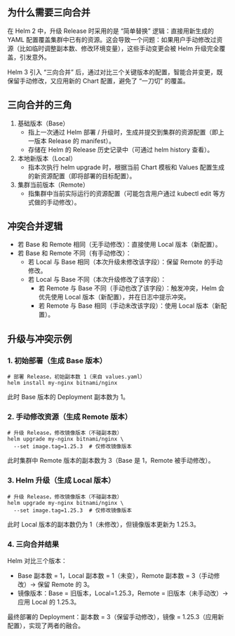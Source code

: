 ## 为什么需要三向合并
在 Helm 2 中，升级 Release 时采用的是 “简单替换” 逻辑：直接用新生成的 YAML 配置覆盖集群中已有的资源。这会导致一个问题：如果用户手动修改过资源（比如临时调整副本数、修改环境变量），这些手动变更会被 Helm 升级完全覆盖，引发意外。

Helm 3 引入 “三向合并” 后，通过对比三个关键版本的配置，智能合并变更，既保留手动修改，又应用新的 Chart 配置，避免了 “一刀切” 的覆盖。

## 三向合并的三角
1. 基础版本（Base）
   - 指上一次通过 Helm 部署 / 升级时，生成并提交到集群的资源配置（即上一版本 Release 的 manifest）。
   - 存储在 Helm 的 Release 历史记录中（可通过 helm history <release-name> 查看）。
2. 本地新版本（Local）
   - 指本次执行 helm upgrade 时，根据当前 Chart 模板和 Values 配置生成的新资源配置（即将部署的目标配置）。
3. 集群当前版本（Remote）
   - 指集群中当前实际运行的资源配置（可能包含用户通过 kubectl edit 等方式做的手动修改）。

## 冲突合并逻辑
- 若 Base 和 Remote 相同（无手动修改）：直接使用 Local 版本（新配置）。
- 若 Base 和 Remote 不同（有手动修改）：
  - 若 Local 与 Base 相同（本次升级未修改该字段）：保留 Remote 的手动修改。
  - 若 Local 与 Base 不同（本次升级修改了该字段）：
    - 若 Remote 与 Base 不同（手动也改了该字段）：触发冲突，Helm 会优先使用 Local 版本（新配置），并在日志中提示冲突。
    - 若 Remote 与 Base 相同（手动未改该字段）：使用 Local 版本（新配置）。

## 升级与冲突示例
### 1. 初始部署（生成 Base 版本）
```text
# 部署 Release，初始副本数 1（来自 values.yaml）
helm install my-nginx bitnami/nginx
```
此时 Base 版本的 Deployment 副本数为 1。
### 2. 手动修改资源（生成 Remote 版本）
```text
# 升级 Release，修改镜像版本（不碰副本数）
helm upgrade my-nginx bitnami/nginx \
  --set image.tag=1.25.3  # 仅修改镜像版本
```
此时集群中 Remote 版本的副本数为 3（Base 是 1，Remote 被手动修改）。
### 3. Helm 升级（生成 Local 版本）
```text
# 升级 Release，修改镜像版本（不碰副本数）
helm upgrade my-nginx bitnami/nginx \
  --set image.tag=1.25.3  # 仅修改镜像版本
```
此时 Local 版本的副本数仍为 1（未修改），但镜像版本更新为 1.25.3。
### 4. 三向合并结果
Helm 对比三个版本：

- Base 副本数 = 1，Local 副本数 = 1（未变），Remote 副本数 = 3（手动修改）→ 保留 Remote 的 3。
- 镜像版本：Base = 旧版本，Local=1.25.3，Remote = 旧版本（未手动改）→ 应用 Local 的 1.25.3。

最终部署的 Deployment：副本数 = 3（保留手动修改），镜像 = 1.25.3（应用新配置），实现了两者的融合。